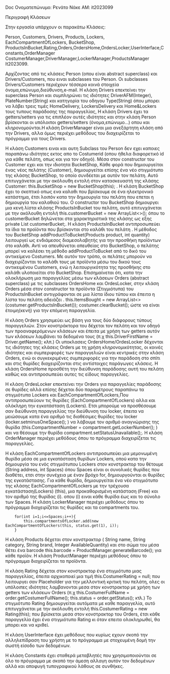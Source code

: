 Doc 
Ονοματεπώνυμο: Ρενάτο Νάκε
ΑM: it2023099

Περιγραφή Κλάσεων 

Στην εργασία υπάρχουν οι παρακάτω Κλάσεις:

Person, Customers, Drivers, Products, Lockers, EachCompartmentOfLockers, BucketShop, ProductsInBucket,Rating,Orders,OrdersHome,OrdersLocker,UserInterface,Constants,OrderManager
CostumerManager,DriverManager,LockerManager,ProductsManager
It2023099.

Αρχίζοντας από τις κλάσεις Person (οπου είναι abstract superclass) και Drivers/Customers,
που ειναι subclasses του Person. Οι subclasses Drivers/Customers περιέχουν τέσσερα κοινά στοιχεία 
όνομα,επώνυμο,διεύθυνση,e-mail. H κλάση Drivers επεκτείνει την superclass Person και συμπληρώνει τις ιδιότητες DriverAFM(Integer), PlateNumber(String) και κατηγορία του οδηγου Type(String) όπου μπορει να λάβει τρεις τιμές HomeDelivery, LockersDelivery και Home&Lockers τους τυπους παράδοσης της παραγγελίας, H κλάση Drivers έχει τα getters/setters για τις επιπλέον αυτές ιδιότητες και στην κλάση Person βρίσκονται οι υπόλοιποι getters/setters (όνομα,επώνυμο…) οπου και κληρονομούνται.Η κλάση DriverManager είναι μια ανεξάρτητη κλάση από την Drivers, αλλα όμως περιέχει μεθόδους του διαχειρίζεται το πρόγραμμα για τους Drivers.

Η κλάση Customers ειναι και αυτη Subclass του Person δεν εχει καποιες παραπάνω ιδιότητες εκτος απο το Costumerid (οπου ήθελα διαφορετικό id για κάθε πελάτη, οπως και για τον οδηγό).
Μέσα στον constructor του Customer εχει και την ιδιοτητα BucketShop, Κάθε φορά που δημιουργείται ένας νέος πελάτης (Customer), δημιουργείται επίσης ένα νέο στιγμιότυπο της κλάσης BucketShop, το οποίο συνδέεται με αυτόν τον πελάτη. Αυτό επιτυγχάνεται με την ακόλουθη εντολή στον κατασκευαστή της κλάσης Customer: this.BucketShop = new BucketShop(this); .
Η κλάση BucketShop έχει το σκεπτικό οπως ενα καλαθι που βρίσκουμε σε ένα ηλεκτρονικό κατάστημα,
έτσι λοιπόν κατα την δημιουργία του πελάτη που επεται η δημιουργία του καλαθιού του. Ο constructor του BucketShop δημιουργει μια κενή λίστα κλάσης ProductsInBucket του πελάτη, αυτό επιτυγχάνεται με την ακόλουθη εντολή this.customerBucket = new ArrayList<>(); 
όπου το customerBucket δηλώνεται στα χαρακτηριστικά της κλάσης ως εξης  
private List<ProductsInBucket> customerBucket;.
Η κλάση ProductsInBucket αντιπροσωπεύει τα ίδια τα προϊόντα που βρίσκονται στο καλάθι του πελάτη . Η μέθοδος του BucketShop addProductToBucket(Products product, int quantity)
λειτουργεί ως ενδιάμεσος διαμεσολαβητής για την προσθήκη προϊόντων στο καλάθι. Αντί να απευθύνεται απευθείας στο BucketShop, ο πελάτης μπορεί να καλέσει τη μέθοδο addProductToBucket από το δικό του αντικείμενο Costumers.
Με αυτόν τον τρόπο, οι πελάτες μπορούν να διαχειρίζονται το καλάθι τους με προϊόντα μέσω του δικού τους αντικειμένου Customers, ενώ η λειτουργικότητα της προσθήκης στο καλάθι υλοποιείται στο BucketShop.
Επισημαίνεται ότι, κατα την ολοκλήρωση μια παραγγελίας μέσω των κλάσεων Orders (abstract superclass) με τις subclasses OrdersHome και OrdesLocker, στην κλάση Orders μέσα στον constructor
τα προϊόντα (Στιγμιότυπα) του ProductsInBucket αντιγράφονται σε μια λίστα ίδιου τύπου και έπειτα η λίστα του πελάτη αδειάζει  .
this.ItemsBought = new ArrayList<>(costumer.getProductsInBucket());
costumer.clearBucket();
ώστε να είναι έτοιμη(κενή) για την επόμενη παραγγελία.

Η κλάση Orders χρησιμεύει ως βάση για τους δύο διάφορους τύπους παραγγελιών.
Στον κονστράκτορα του δέχεται τον πελάτη και τον οδηγό των προαναφερόμενων κλάσεων και έπειτα με χρήση των getters αυτόν των κλάσεων λαμβάνει τα δεδομένα τους (π.χ this.DriverFirstName = Driver.getName(); κλπ.) Οι υποκλασεις OrdersHome/OrdesLocker δέχονται τις ιδιότητες της κλάσεις Orders με τη χρήση κληρονομικότητας, οι κοινές ιδιότητες και συμπεριφορές των παραγγελιών είναι κεντρικές στην κλάση Orders, ενώ οι συγκεκριμένες συμπεριφορές για την παράδοση στο σπίτι και στις θυρίδες διαχειρίζονται στις αντίστοιχες παράγωγες κλάσεις.
Η κλάση OrdersHome προσθέτη την διεύθυνση παράδοσης αυτή του πελάτη καθώς και αντιπροσωπεύει αυτες τις είδους παραγγελίες.

Η κλάση OrdesLocker επεκτείνει την Orders για παραγγελίες παράδοσης σε θυρίδες αλλά επίσης δέχεται δύο παραμέτρους παραπάνω τα στιγμιότυπα Lockers και EachCompartmentOfLockers,Που αντιπροσωπεύουν τις θυρίδες (EachCompartmentOfLockers) αλλα και ολόκληρη την εγκατάσταση (Lockers). Ετσι μπορούμε να προσθέσουμε σαν διεύθυνση παραγγελίας την διεύθυνση του locker, έπειτα να μειώσουμε κατα ένα αριθμό τις διαθέσιμες θυρίδες του locker (locker.setminusOneSpace(); )  να λάβουμε τον αριθμό αναγνώρισης της θυρίδα  (this.CompartmentNumber = compartment.getLockerNumber(); ) και να θέσουμε την θυρίδα compartment.setStatusUnavailable();. H κλάση OrderManager περιέχει μεθόδους όπου το πρόγραμμα διαχειρίζεται τις παραγγελίες.

Η κλάση EachCompartmentOfLockers αντιπροσωπεύει μια μεμονωμένη θυρίδα μέσα σε μια εγκατάσταση θυρίδων Lockers, οπού κατα την δημιουργία του ενός στιγμιότυπου Lockers στον κονστρακτορ του θέτουμε (String address, int Spaces) όπου Spaces είναι οι συνολικές θυρίδες που διαθέτει, ετσι στην συνέχεια με έναν βρόχο for, δημιουργούνται οι θυρίδες της εγκατάστασης. Για κάθε θυρίδα, δημιουργείται ένα νέο στιγμιότυπο της κλάσης EachCompartmentOfLockers με την τρέχουσα εγκατάσταση(Lockers) (this), μια προκαθορισμένη κατάσταση (Free) και τον αριθμό της θυρίδας (i). οπου (i) ειναι κάθε θυρίδα έως και το σύνολο των Spaces. Η κλάση LockerManager περιέχει μεθόδους όπου το πρόγραμμα διαχειρίζεται τις θυρίδες και τα compartments του.

        for(int i=1;i<=Spaces;i++){
            this.compartmentsOfLocker.add(new EachCompartmentOfLockers(this, status.get(1), i));
        }
Η κλάση Products δέχεται στον κονστρακτορ ( String name, String category, String brand, Integer AvailableQuantity) και στο σώμα του μέσα θέτει ένα barcode this.barcode = ProductManager.generateBarcode(); για κάθε προϊόν. Η κλάση ProductManager περιέχει μεθόδους όπου το πρόγραμμα διαχειρίζεται τα προϊόντα.

Η κλάση Rating δέχεται στον κονστρακτορ ένα στιγμιότυπο μιας παραγγελίας, έπειτα αρχικοποιεί μια τιμή this.CostumerRating = null;  που λειτουργει σαν Placeholder για την μελλοντική κριτική του πελάτη, ολες οι υπόλοιπες ιδιότητες λαμβανονται μεσα στον κονστρακτορ με χρήση των getters των κλάσεων Orders  (π.χ this.CostumerFullName =  order.getCostumerFullName();
this.status = order.getStatus(); κτλ.) 
Το στιγμιότυπο Rating  δημιουργείται αυτόματα με καθε παραγγελία, αυτό επιτυγχάνεται με την ακόλουθη εντολή this.CostumerRating = new Rating(this);  που βρίσκεται μεσα στον κονστρακτορ του Orders, έτσι κάθε παραγγελία έχει ένα στιγμιότυπο Rating κι όταν επειτα ολοκληρωθεί, θα μπορει και να κριθεί.

Η κλάση UserInterface έχει μεθόδους που κυρίως εχουν σκοπό την αλληλεπίδραση του χρήστη με το πρόγραμμα με στοχευμένη δομή την σωστή είσοδο των δεδομένων.

Η κλάση Constants έχει σταθερά μεταβλητές που χρησιμοποιούνται σε όλο το πρόγραμμα με σκοπό την άμεση αλλαγη αυτόν τον δεδομένων αλλά και αποφυγή τυπογραφικού λάθους σε συνθήκες.




 
 

 


 
